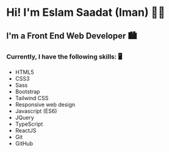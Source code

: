 # Hi! I'm Eslam Saadat (Iman) 👋🏽

## I'm a Front End Web Developer 🏙

### Currently, I have the following skills: 🖥 
* HTML5
* CSS3
* Sass
* Bootstrap
* Tailwind CSS
* Responsive web design
* Javascript (ES6)
* JQuery
* TypeScript
* ReactJS
* Git
* GitHub

